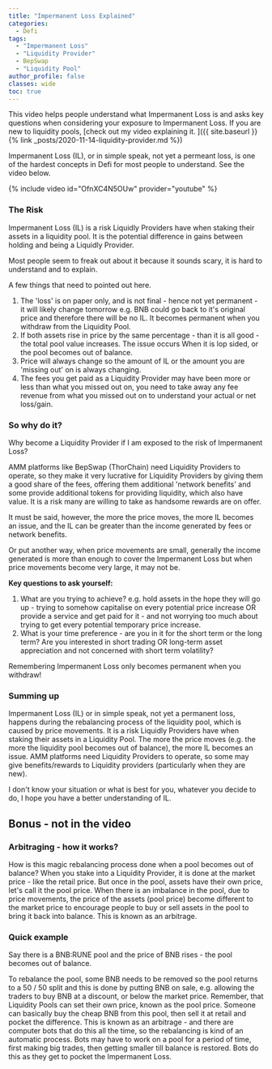 ```yaml
---
title: "Impermanent Loss Explained"
categories:
  - Defi
tags:
  - "Impermanent Loss"
  - "Liquidity Provider"
  - BepSwap
  - "Liquidity Pool"
author_profile: false
classes: wide
toc: true
---
```

This video helps people understand what Impermanent Loss is and asks key questions when considering your exposure to Impermanent Loss. If you are new to liquidity pools, [check out my video explaining it. ]({{ site.baseurl }}{% link _posts/2020-11-14-liquidity-provider.md %})

Impermanent Loss (IL), or in simple speak, not yet a permeant loss, is one of the hardest concepts in Defi for most people to understand.  See the video below.

{% include video id="OfnXC4N5OUw" provider="youtube" %}

### The Risk
Impermanent Loss (IL) is a risk Liquidly Providers have when staking their assets in a liquidity pool. It is the potential difference in gains between holding and being a Liquidly Provider. 

Most people seem to freak out about it because it sounds scary, it is hard to understand and to explain.

A few things that need to pointed out here.
1. The 'loss' is on paper only, and is not final - hence not yet permanent - it will likely change tomorrow e.g. BNB could go back to it's original price and therefore there will be no IL. It becomes permanent when you withdraw from the Liquidity Pool.
2. If both assets rise in price by the same percentage - than it is all good - the total pool value increases. The issue occurs When it is lop sided, or the pool becomes out of balance.
3. Price will always change so the amount of IL or the amount you are 'missing out' on is always changing. 
4. The fees you get paid as a Liquidity Provider may have been more or less than what you missed out on, you need to take away any fee revenue from what you missed out on to understand your actual or net loss/gain. 

### So why do it? 
Why become a Liquidity Provider if I am exposed to the risk of Impermanent Loss?

AMM platforms like BepSwap (ThorChain) need Liquidity Providers to operate, so they make it very lucrative for Liquidity Providers by giving them a good share of the fees, offering them additional 'network benefits' and some provide additional tokens for providing liquidity, which also have value. 
It is a risk many are willing to take as handsome rewards are on offer. 

It must be said, however, the more the price moves, the more IL becomes an issue, and the IL can be greater than the income generated by fees or network benefits.

Or put another way, when price movements are small, generally the income generated is more than enough to cover the Impermanent Loss but when price movements become very large, it may not be. 

**Key questions to ask yourself:**
1. What are you trying to achieve? e.g. hold assets in the hope they will go up - trying to somehow capitalise on every potential price increase OR provide a service and get paid for it - and not worrying too much about trying to get every potential temporary price increase.
2. What is your time preference - are you in it for the short term or the long term? Are you interested in short trading OR long-term asset appreciation and not concerned with short term volatility?

Remembering Impermanent Loss only becomes permanent when you withdraw! 

### Summing up 
Impermanent Loss (IL) or in simple speak, not yet a permanent loss, happens during the rebalancing process of the liquidity pool, which is caused by price movements. 
It is a risk Liquidly Providers have when staking their assets in a Liquidity Pool. 
The more the price moves (e.g. the more the liquidity pool becomes out of balance), the more IL becomes an issue. 
AMM platforms need Liquidity Providers to operate, so some may give benefits/rewards to Liquidity providers (particularly when they are new).

I don't know your situation or what is best for you, whatever you decide to do, I hope you have a better understanding of IL.


## Bonus - not in the video
### Arbitraging - how it works?
How is this magic rebalancing process done when a pool becomes out of balance?
When you stake into a Liquidity Provider, it is done at the market price - like the retail price. But once in the pool, assets have their own price, let's call it the pool price.
When there is an imbalance in the pool, due to price movements, the price of the assets (pool price) become different to the market price to encourage people to buy or sell assets in the pool to bring it back into balance. This is known as an arbitrage.


### Quick example
Say there is a BNB:RUNE pool and the price of BNB rises - the pool becomes out of balance. 

To rebalance the pool, some BNB needs to be removed so the pool returns to a 50 / 50 split and this is done by putting BNB on sale, e.g. allowing the traders to buy BNB at a discount, or below the market price. Remember, that Liquidity Pools can set their own price, known as the pool price. Someone can basically buy the cheap BNB from this pool, then sell it at retail and pocket the difference. This is known as an arbitrage - and there are computer bots that do this all the time, so the rebalancing is kind of an automatic process. Bots may have to work on a pool for a period of time, first making big trades, then getting smaller till balance is restored. Bots do this as they get to pocket the Impermanent Loss.
